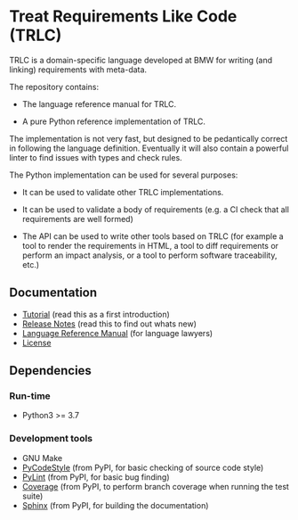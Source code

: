 # Treat Requirements Like Code (TRLC)
TRLC is a domain-specific language developed at BMW for writing (and
linking) requirements with meta-data.

The repository contains:

* The language reference manual for TRLC.

* A pure Python reference implementation of TRLC.

The implementation is not very fast, but designed to be pedantically
correct in following the language definition.  Eventually it will also
contain a powerful linter to find issues with types and check
rules.

The Python implementation can be used for several purposes:

* It can be used to validate other TRLC implementations.

* It can be used to validate a body of requirements (e.g. a CI check
  that all requirements are well formed)

* The API can be used to write other tools based on TRLC (for example
  a tool to render the requirements in HTML, a tool to diff
  requirements or perform an impact analysis, or a tool to perform
  software traceability, etc.)

## Documentation

* [Tutorial](TUTORIAL.md) (read this as a first introduction)
* [Release Notes](CHANGELOG.md) (read this to find out whats new)
* [Language Reference Manual](language-reference-manual/README.md)
  (for language lawyers)
* [License](LICENSE)

## Dependencies

### Run-time
* Python3 >= 3.7

### Development tools
* GNU Make
* [PyCodeStyle](https://pypi.org/project/pycodestyle/) (from PyPI, for
  basic checking of source code style)
* [PyLint](https://pypi.org/project/pylint/) (from PyPI, for basic bug
  finding)
* [Coverage](https://pypi.org/project/coverage/) (from PyPI, to
  perform branch coverage when running the test suite)
* [Sphinx](https://pypi.org/project/Sphinx/) (from PyPI, for building
  the documentation)
